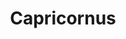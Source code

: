 ---
title: "Capricornus"
hashtag: capricornus
borders:
  - Aquarius
  - Aquila
  - Microscopium
  - Piscis Austrinus
  - Sagittarius
tags:
  - Zodiac
  - Constellation
---